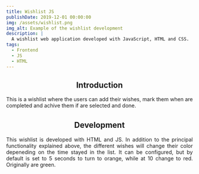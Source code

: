 ```yaml
---
title: Wishlist JS
publishDate: 2019-12-01 00:00:00
img: /assets/wishlist.png
img_alt: Example of the wishlist development
description: |
  A wishlist web application developed with JavaScript, HTML and CSS.
tags:
  - Frontend
  - JS
  - HTML
---
```


<h2 class="center"> Introduction </h2>
<p>This is a wishlist where the users can add their wishes, mark them when are completed and achive them if are selected and done.</p>

<h2 class="center"> Development </h2>
<p>This wishlist is developed with HTML and JS. In addition to the principal functionality explained above, the different wishes will change their color depeneding on the time stayed in the list. It can be configured, but by default is set to 5 seconds to turn to orange, while at 10 change to red. Originally are green.</p>

<style> 
  p {
    text-align: justify;
    margin-bottom: 2rem;
  }

  .center {
    text-align: center;
  }
</style>